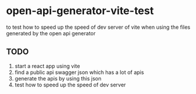 # open-api-generator-vite-test
to test how to speed up the speed of dev server of vite when using the files generated by the open api generator


## TODO 
1. start a react app using vite
2. find a public api swagger json which has a lot of apis
3. generate the apis by using this json
4. test how to speed up the speed of dev server
